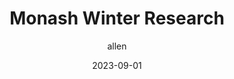 ---
layout: post
title: "Monash Winter Research"
date:   2023-09-01
tags: [Research Assistant, Software Engineering] 
comments: true
author: allen
---